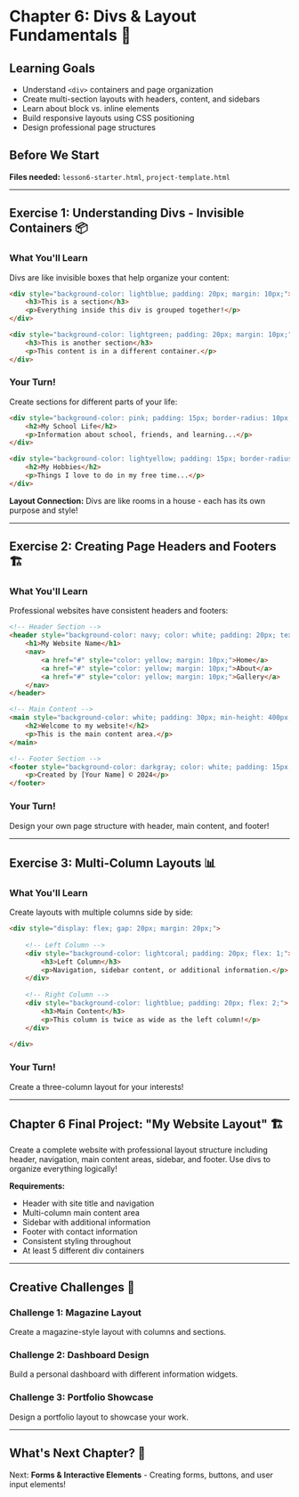 # Chapter 6: Divs & Layout Fundamentals 📐

## Learning Goals
- Understand `<div>` containers and page organization
- Create multi-section layouts with headers, content, and sidebars
- Learn about block vs. inline elements
- Build responsive layouts using CSS positioning
- Design professional page structures

## Before We Start
**Files needed:** `lesson6-starter.html`, `project-template.html`

---

## Exercise 1: Understanding Divs - Invisible Containers 📦

### What You'll Learn
Divs are like invisible boxes that help organize your content:

```html
<div style="background-color: lightblue; padding: 20px; margin: 10px;">
    <h3>This is a section</h3>
    <p>Everything inside this div is grouped together!</p>
</div>

<div style="background-color: lightgreen; padding: 20px; margin: 10px;">
    <h3>This is another section</h3>
    <p>This content is in a different container.</p>
</div>
```

### Your Turn!
Create sections for different parts of your life:

```html
<div style="background-color: pink; padding: 15px; border-radius: 10px; margin: 15px;">
    <h2>My School Life</h2>
    <p>Information about school, friends, and learning...</p>
</div>

<div style="background-color: lightyellow; padding: 15px; border-radius: 10px; margin: 15px;">
    <h2>My Hobbies</h2>
    <p>Things I love to do in my free time...</p>
</div>
```

**Layout Connection:** Divs are like rooms in a house - each has its own purpose and style!

---

## Exercise 2: Creating Page Headers and Footers 🏗️

### What You'll Learn
Professional websites have consistent headers and footers:

```html
<!-- Header Section -->
<header style="background-color: navy; color: white; padding: 20px; text-align: center;">
    <h1>My Website Name</h1>
    <nav>
        <a href="#" style="color: yellow; margin: 10px;">Home</a>
        <a href="#" style="color: yellow; margin: 10px;">About</a>
        <a href="#" style="color: yellow; margin: 10px;">Gallery</a>
    </nav>
</header>

<!-- Main Content -->
<main style="background-color: white; padding: 30px; min-height: 400px;">
    <h2>Welcome to my website!</h2>
    <p>This is the main content area.</p>
</main>

<!-- Footer Section -->
<footer style="background-color: darkgray; color: white; padding: 15px; text-align: center;">
    <p>Created by [Your Name] © 2024</p>
</footer>
```

### Your Turn!
Design your own page structure with header, main content, and footer!

---

## Exercise 3: Multi-Column Layouts 📊

### What You'll Learn
Create layouts with multiple columns side by side:

```html
<div style="display: flex; gap: 20px; margin: 20px;">
    
    <!-- Left Column -->
    <div style="background-color: lightcoral; padding: 20px; flex: 1;">
        <h3>Left Column</h3>
        <p>Navigation, sidebar content, or additional information.</p>
    </div>
    
    <!-- Right Column -->
    <div style="background-color: lightblue; padding: 20px; flex: 2;">
        <h3>Main Content</h3>
        <p>This column is twice as wide as the left column!</p>
    </div>
    
</div>
```

### Your Turn!
Create a three-column layout for your interests!

---

## Chapter 6 Final Project: "My Website Layout" 🏗️

Create a complete website with professional layout structure including header, navigation, main content areas, sidebar, and footer. Use divs to organize everything logically!

**Requirements:**
- Header with site title and navigation
- Multi-column main content area
- Sidebar with additional information
- Footer with contact information
- Consistent styling throughout
- At least 5 different div containers

---

## Creative Challenges 🎯

### Challenge 1: Magazine Layout
Create a magazine-style layout with columns and sections.

### Challenge 2: Dashboard Design
Build a personal dashboard with different information widgets.

### Challenge 3: Portfolio Showcase
Design a portfolio layout to showcase your work.

---

## What's Next Chapter? 📅
Next: **Forms & Interactive Elements** - Creating forms, buttons, and user input elements!
